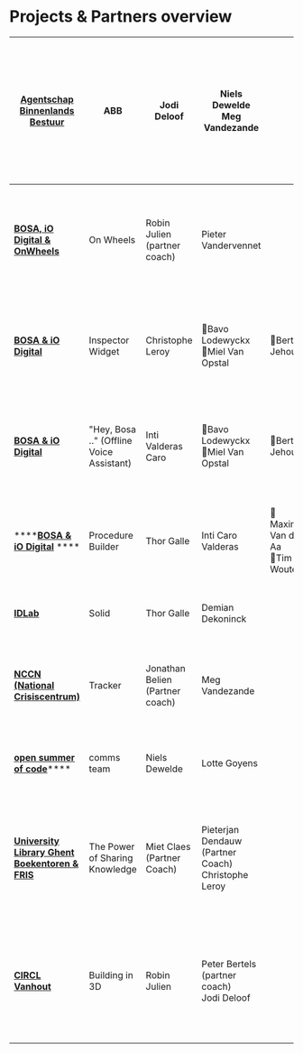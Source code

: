 # Projects & Partners overview

| ****[**Agentschap Binnenlands Bestuur**](abb.md)****                           | ABB                                      | Jodi Deloof                     | <p>Niels Dewelde<br>Meg Vandezande</p>                       |                                             | <p>Carlos Emiliano Ruiz Herrera<br>Julia van der Kris Senne Bels<br>Niamh Byl<br>Lenny Bontenakel<br>Griet Beyens<br>Thu Pham</p> |
| ------------------------------------------------------------------------------ | ---------------------------------------- | ------------------------------- | ------------------------------------------------------------ | ------------------------------------------- | --------------------------------------------------------------------------------------------------------------------------------- |
| ****[**BOSA, iO Digital & OnWheels**](bosa-onwheels.md)****                    | On Wheels                                | Robin Julien (partner coach)    | Pieter Vandervennet                                          |                                             | <p>Alexander Rebai<br>Andrews Leruth<br>Robin van der Linde<br>Rezaul Hassan</p>                                                  |
| ****[**BOSA & iO Digital**](inspector-widget.md)****                           | Inspector Widget                         | Christophe Leroy                | <p>🤝Bavo Lodewyckx <br>🤝Miel Van Opstal </p>               | 🤝Bert Jehoul                               | <p>Tischa Nyanguile Arthur Coenen Camilla Frison<br>Victor Vansteenkiste</p>                                                      |
| ****[**BOSA & iO Digital**](offline-voice-assistant.md)****                    | "Hey, Bosa .." (Offline Voice Assistant) | Inti Valderas Caro              | <p>🤝Bavo Lodewyckx <br>🤝Miel Van Opstal </p>               | 🤝Bert Jehoul                               | <p>Erinn Van der Sande<br>Ana Gagua<br>Frederik Stroobandt<br>Aurore van Hoorebeke</p>                                            |
| ****[**BOSA & iO Digital**](procedure-builder.md) ****                         | Procedure Builder                        | Thor Galle                      | Inti Caro Valderas                                           | <p>🤝Maxime Van der Aa<br>🤝Tim Wouters</p> | <p>Cyrille Mathieu<br>Joanna Kalisz<br>Nicolay Camacho<br>Aglim Benli</p>                                                         |
| ****[**IDLab**](idlab.md)****                                                  | Solid                                    | Thor Galle                      | Demian Dekoninck                                             |                                             | <p>Cat Catry<br>Abel de Bruijn<br>Matei Penca</p>                                                                                 |
| ****[**NCCN (National Crisiscentrum)**](nccn.md)****                           | Tracker                                  | Jonathan Belien (Partner coach) | Meg Vandezande                                               |                                             | <p>Bo Robbrecht<br>Ben Stoffels<br>Florian Mazzeo<br>Joshua Moelmans</p>                                                          |
| [**open summer of code**](osoc.md)****                                         | comms team                               | Niels Dewelde                   | Lotte Goyens                                                 |                                             | <p>Britt Vanzegbroeck<br>Guilherme Chuna</p>                                                                                      |
| ****[**University Library Ghent Boekentoren & FRIS**](boekentoren-fris.md)**** | The Power of Sharing Knowledge           | Miet Claes (Partner Coach)      | <p>Pieterjan Dendauw (Partner Coach)<br>Christophe Leroy</p> |                                             | <p>Fien Goeman<br>Chanel Frederix<br>Lyka Cabatay<br>Ava (Beatrice) Postelnicu Alba Lopez Gonzalez<br>Raman Talwar</p>            |
| ****[**CIRCL Vanhout**](CIRCL-Vanhout.md)****                                  | Building in 3D                           | Robin Julien                    | <p>Peter Bertels (partner coach)<br>Jodi Deloof</p>          |                                             | <p>Lin de Huybrecht<br>Ilya Plyusnin<br>Emmeline Martens<br>Brent van Camp<br>Jorik Devreese</p>                                  |

